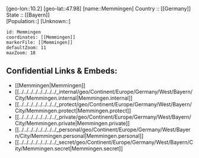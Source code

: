 ﻿---
location: [47.98,10.2] 
mapzoom: [7,12] 
mapmarker: city 
type: City
tags:
- geo/City


SpocWebEntityId: 32405
isDeleted: false
confidential: public

---
[geo-lon::10.2] 
[geo-lat::47.98] 
[name::Memmingen] 
Country :: [[Germany]]  
State :: [[Bayern]]  
[Population::] 
[Unknown::] 


```leaflet
id: Memmingen
coordinates: [[Memmingen]] 
markerFile: [[Memmingen]] 
defaultZoom: 11 
maxZoom: 18
```


## Confidential Links & Embeds: 
- [[Memmingen|Memmingen]]  
- [[../../../../../../../../_internal/geo/Continent/Europe/Germany/West/Bayern/City/Memmingen.internal|Memmingen.internal]] 
- [[../../../../../../../../_protect/geo/Continent/Europe/Germany/West/Bayern/City/Memmingen.protect|Memmingen.protect]] 
- [[../../../../../../../../_private/geo/Continent/Europe/Germany/West/Bayern/City/Memmingen.private|Memmingen.private]] 
- [[../../../../../../../../_personal/geo/Continent/Europe/Germany/West/Bayern/City/Memmingen.personal|Memmingen.personal]] 
- [[../../../../../../../../_secret/geo/Continent/Europe/Germany/West/Bayern/City/Memmingen.secret|Memmingen.secret]] 
